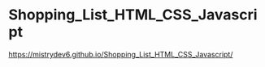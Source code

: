 # Shopping_List_HTML_CSS_Javascript

 https://mistrydev6.github.io/Shopping_List_HTML_CSS_Javascript/
